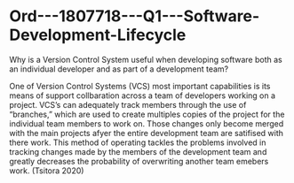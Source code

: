 # Ord---1807718---Q1---Software-Development-Lifecycle
Why is a Version Control System useful when developing software both as an individual  developer and as part of a development team?

One of Version Control Systems (VCS) most important capabilities is its means of support collbaration across a team of developers working on a project. VCS’s can adequately track members through the use of “branches,” which are used to create multiples copies of the project for the individual team members to work on. Those changes only become merged with the main projects afyer the entire development team are satifised with there work. This method of operating tackles the problems involved in tracking changes made by the members of the development team and greatly decreases the probability of overwriting another team emebers work. (Tsitora 2020)
